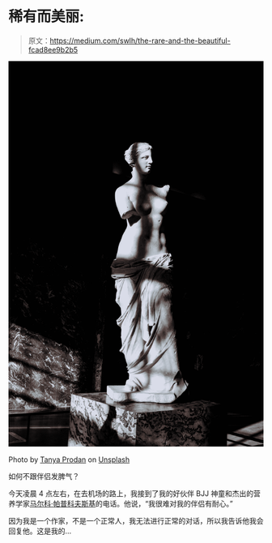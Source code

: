 # 稀有而美丽:

> 原文：<https://medium.com/swlh/the-rare-and-the-beautiful-fcad8ee9b2b5>

![](img/d7df45f19cdb6b87a7266d16e7b86d73.png)

Photo by [Tanya Prodan](https://unsplash.com/@tannnpro?utm_source=medium&utm_medium=referral) on [Unsplash](https://unsplash.com?utm_source=medium&utm_medium=referral)

如何不跟伴侣发脾气？

今天凌晨 4 点左右，在去机场的路上，我接到了我的好伙伴 BJJ 神童和杰出的营养学家[马尔科·帕普科夫斯基](https://medium.com/u/94f36cbde493?source=post_page-----fcad8ee9b2b5--------------------------------)的电话。他说，“我很难对我的伴侣有耐心。”

因为我是一个作家，不是一个正常人，我无法进行正常的对话，所以我告诉他我会回复他。这是我的…